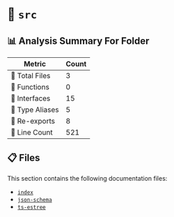 # 📁 `src`

## 📊 Analysis Summary For Folder

| Metric | Count |
|--------|-------|
| 📁 Total Files | 3 |
| 🔧 Functions | 0 |
| 📐 Interfaces | 15 |
| 📑 Type Aliases | 5 |
| 🔄 Re-exports | 8 |
| 🔢 Line Count | 521 |


## 📋 Files

This section contains the following documentation files:

- [`index`](./index.md)
- [`json-schema`](./json-schema.md)
- [`ts-estree`](./ts-estree.md)